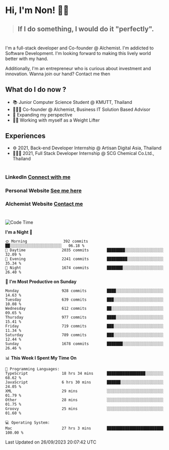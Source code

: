 # Hi, I'm Non! 🖐🏻

> ## If I do something, I would do it "perfectly".

#

I'm a full-stack developer and Co-founder @ Alchemist. I'm addicted to Software Development. I'm looking forward to making this lively world better with my hand.

Additionally, I'm an entrepreneur who is curious about investment and innovation. Wanna join our hand? Contact me then

## What do I do now ?

- 📚 Junior Computer Science Student @ KMUTT, Thailand
- 🧑🏻‍💻 Co-founder @ Alchemist, Business IT Solution Based Advisor
- 🌈 Expanding my perspective
- 🏋🏻 Working with myself as a Weight Lifter

## Experiences

- ⚙️ 2021, Back-end Developer Internship @ Artisan Digital Asia, Thailand
- 🧑🏻‍💻 2021, Full Stack Developer Internship @ SCG Chemical Co.Ltd., Thailand

#

### LinkedIn [Connect with me](https://www.linkedin.com/in/non-nontra/)

### Personal Website [See me here](https://nonnontra.com/)

### Alchemist Website [Contact me](https://alchemist-softwarehouse.co/)

#

<!--START_SECTION:waka-->
![Code Time](http://img.shields.io/badge/Code%20Time-3%2C122%20hrs-blue)

**I'm a Night 🦉** 

```text
🌞 Morning                392 commits         ██░░░░░░░░░░░░░░░░░░░░░░░   06.18 % 
🌆 Daytime                2035 commits        ████████░░░░░░░░░░░░░░░░░   32.09 % 
🌃 Evening                2241 commits        █████████░░░░░░░░░░░░░░░░   35.34 % 
🌙 Night                  1674 commits        ███████░░░░░░░░░░░░░░░░░░   26.40 % 
```
📅 **I'm Most Productive on Sunday** 

```text
Monday                   928 commits         ████░░░░░░░░░░░░░░░░░░░░░   14.63 % 
Tuesday                  639 commits         ███░░░░░░░░░░░░░░░░░░░░░░   10.08 % 
Wednesday                612 commits         ██░░░░░░░░░░░░░░░░░░░░░░░   09.65 % 
Thursday                 977 commits         ████░░░░░░░░░░░░░░░░░░░░░   15.41 % 
Friday                   719 commits         ███░░░░░░░░░░░░░░░░░░░░░░   11.34 % 
Saturday                 789 commits         ███░░░░░░░░░░░░░░░░░░░░░░   12.44 % 
Sunday                   1678 commits        ███████░░░░░░░░░░░░░░░░░░   26.46 % 
```


📊 **This Week I Spent My Time On** 

```text
💬 Programming Languages: 
TypeScript               18 hrs 34 mins      █████████████████░░░░░░░░   68.62 % 
JavaScript               6 hrs 30 mins       ██████░░░░░░░░░░░░░░░░░░░   24.05 % 
XML                      29 mins             ░░░░░░░░░░░░░░░░░░░░░░░░░   01.79 % 
Other                    28 mins             ░░░░░░░░░░░░░░░░░░░░░░░░░   01.75 % 
Groovy                   25 mins             ░░░░░░░░░░░░░░░░░░░░░░░░░   01.60 % 

💻 Operating System: 
Mac                      27 hrs 3 mins       █████████████████████████   100.00 % 
```


 Last Updated on 26/09/2023 20:07:42 UTC
<!--END_SECTION:waka-->
